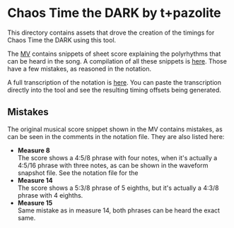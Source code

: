 # Chaos Time the DARK by t+pazolite

This directory contains assets that drove the creation of the timings for Chaos Time the DARK using this tool.

The [MV](https://www.youtube.com/watch?v=EJdlvZEI6Qo) contains snippets of sheet score explaining the polyrhythms that can be heard in the song.
A compilation of all these snippets is [here](full.png).
Those have a few mistakes, as reasoned in the notation.

A full transcription of the notation is [here](poly.txt).
You can paste the transcription directly into the tool and see the resulting timing offsets being generated.

## Mistakes

The original musical score snippet shown in the MV contains mistakes, as can be seen in the comments in the notation file. They are also listed here:

- **Measure 8**<br/>The score shows a 4:5/8 phrase with four notes, when it's actually a 4:5/16 phrase with three notes, as can be shown in the waveform snapshot file. See the notation file for the 
- **Measure 14**<br/>The score shows a 5:3/8 phrase of 5 eighths, but it's actually a 4:3/8 phrase with 4 eighths.
- **Measure 15**<br/>Same mistake as in measure 14, both phrases can be heard the exact same.
